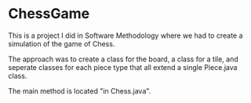 # ChessGame

This is a project I did in Software Methodology where we had to create a simulation of the game of Chess. 

The approach was to create a class for the board, a class for a tile, and seperate classes for each piece type that all extend a single Piece.java class.

The main method is located "in Chess.java". 
